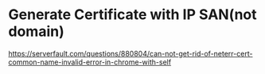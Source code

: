 # Generate Certificate with IP SAN(not domain)
https://serverfault.com/questions/880804/can-not-get-rid-of-neterr-cert-common-name-invalid-error-in-chrome-with-self